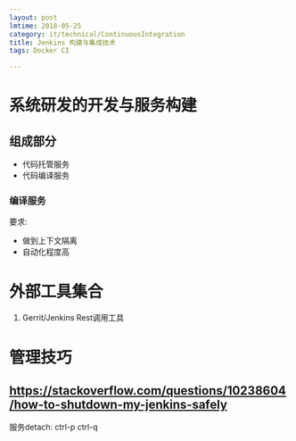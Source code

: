 ```yaml
---
layout: post
lmtime: 2018-05-25
category: it/technical/ContinuousIntegration
title: Jenkins 构建与集成技术
tags: Docker CI

---
```


# 系统研发的开发与服务构建

## 组成部分

* 代码托管服务
* 代码编译服务

### 编译服务

要求:

* 做到上下文隔离
* 自动化程度高

# 外部工具集合

1. Gerrit/Jenkins Rest调用工具

# 管理技巧

## https://stackoverflow.com/questions/10238604/how-to-shutdown-my-jenkins-safely

服务detach: ctrl-p ctrl-q

